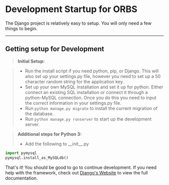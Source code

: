 Development Startup for ORBS
===================


The Django project is relatively easy to setup. You will only need a few things to begin.

----------


Getting setup for Development
-------------


> **Initial Setup:**

> - Run the install script if you need python, pip, or Django. This will also set up your settings.py file, however you need to set up a 50 character random string for the application key.
> - Set up your own MySQL installation and set it up for python. Either connect an existing SQL installation or connect it through a python-MySQL connection. Once you do this you need to input the correct information in your settings.py file.
> - Run `python manage.py migrate` to install the current migration of the database.
> - Run `python manage.py runserver` to start up the development server.  

> **Additional steps for Python 3:**  
> - Add the following to \_\_init\_\_.py 
``` python
import pymysql
pymysql.install_as_MySQLdb()
```  

That's it! You should be good to go to continue development. If you need help with the framework, check out [Django's Website](https://docs.djangoproject.com/en/1.10/) to view the full documentation.
